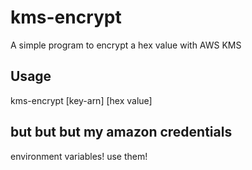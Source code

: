 # kms-encrypt

A simple program to encrypt a hex value with AWS KMS

## Usage

kms-encrypt [key-arn] [hex value]

## but but but my amazon credentials

environment variables! use them!